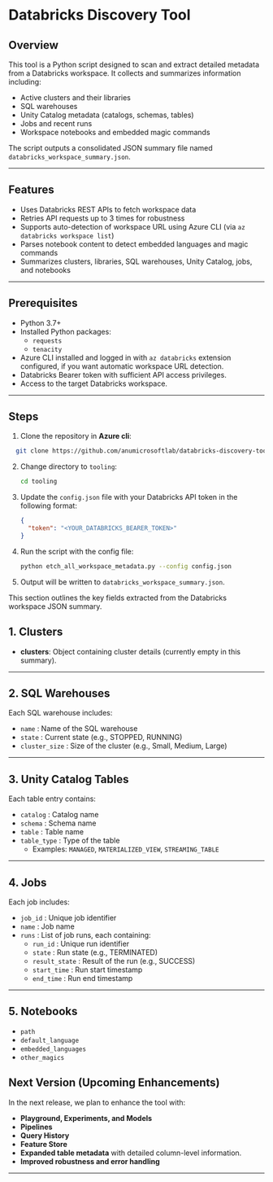 # Databricks Discovery Tool

## Overview

This tool is a Python script designed to scan and extract detailed metadata from a Databricks workspace. It collects and summarizes information including:

- Active clusters and their libraries
- SQL warehouses
- Unity Catalog metadata (catalogs, schemas, tables)
- Jobs and recent runs
- Workspace notebooks and embedded magic commands

The script outputs a consolidated JSON summary file named `databricks_workspace_summary.json`.

---

## Features

- Uses Databricks REST APIs to fetch workspace data
- Retries API requests up to 3 times for robustness
- Supports auto-detection of workspace URL using Azure CLI (via `az databricks workspace list`)
- Parses notebook content to detect embedded languages and magic commands
- Summarizes clusters, libraries, SQL warehouses, Unity Catalog, jobs, and notebooks

---

## Prerequisites

- Python 3.7+
- Installed Python packages:
  - `requests`
  - `tenacity`
- Azure CLI installed and logged in with `az databricks` extension configured, if you want automatic workspace URL detection.
- Databricks Bearer token with sufficient API access privileges.
- Access to the target Databricks workspace.

---

## Steps

1. Clone the repository in **Azure cli**:
  ~~~bash
    git clone https://github.com/anumicrosoftlab/databricks-discovery-tool.git
  ~~~
2. Change directory to `tooling`:
    ~~~bash
    cd tooling
    ~~~

3. Update the `config.json` file with your Databricks API token in the following format:
    ~~~json
    {
      "token": "<YOUR_DATABRICKS_BEARER_TOKEN>"
    }
    ~~~

4. Run the script with the config file:
    ~~~bash
    python etch_all_workspace_metadata.py --config config.json
    ~~~
  
5. Output will be written to `databricks_workspace_summary.json`.

This section outlines the key fields extracted from the Databricks workspace JSON summary.

## 1. Clusters
- **clusters**: Object containing cluster details (currently empty in this summary).

---

## 2. SQL Warehouses
Each SQL warehouse includes:
- `name` : Name of the SQL warehouse  
- `state` : Current state (e.g., STOPPED, RUNNING)  
- `cluster_size` : Size of the cluster (e.g., Small, Medium, Large)  

---

## 3. Unity Catalog Tables
Each table entry contains:
- `catalog` : Catalog name  
- `schema` : Schema name  
- `table` : Table name  
- `table_type` : Type of the table  
  - Examples: `MANAGED`, `MATERIALIZED_VIEW`, `STREAMING_TABLE`

---

## 4. Jobs
Each job includes:
- `job_id` : Unique job identifier  
- `name` : Job name  
- `runs` : List of job runs, each containing:  
  - `run_id` : Unique run identifier  
  - `state` : Run state (e.g., TERMINATED)  
  - `result_state` : Result of the run (e.g., SUCCESS)  
  - `start_time` : Run start timestamp  
  - `end_time` : Run end timestamp  

---

## 5. Notebooks
- `path`
- `default_language`
- `embedded_languages`
- `other_magics`

## Next Version (Upcoming Enhancements)

In the next release, we plan to enhance the tool with:

- **Playground, Experiments, and Models**
- **Pipelines**
- **Query History**
- **Feature Store**
- **Expanded table metadata** with detailed column-level information.
- **Improved robustness and error handling**

---
